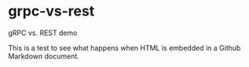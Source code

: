 # grpc-vs-rest
gRPC vs. REST demo
<div class="tab macOS">
This is a test to see what happens when HTML is embedded in a Github Markdown document.
</div>

<div style="color:red">
<script>
function showOS() {
    // do something here
}
</script>
</div>